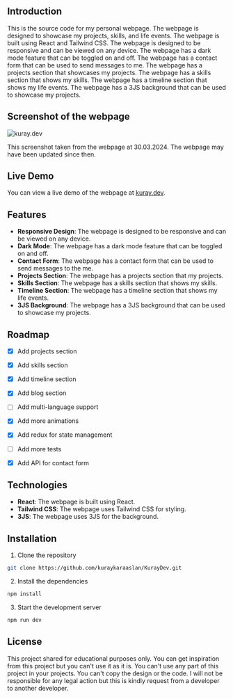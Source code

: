 ## Introduction

This is the source code for my personal webpage. The webpage is designed to showcase my projects, skills, and life events. The webpage is built using React and Tailwind CSS. The webpage is designed to be responsive and can be viewed on any device. The webpage has a dark mode feature that can be toggled on and off. The webpage has a contact form that can be used to send messages to me. The webpage has a projects section that showcases my projects. The webpage has a skills section that shows my skills. The webpage has a timeline section that shows my life events. The webpage has a 3JS background that can be used to showcase my projects.

## Screenshot of the webpage

![kuray.dev](/static/kuraydev.gif)

This screenshot taken from the webpage at 30.03.2024. The webpage may have been updated since then.

## Live Demo

You can view a live demo of the webpage at [kuray.dev](https://kuray.dev).

## Features

- **Responsive Design**: The webpage is designed to be responsive and can be viewed on any device.
- **Dark Mode**: The webpage has a dark mode feature that can be toggled on and off.
- **Contact Form**: The webpage has a contact form that can be used to send messages to the me.
- **Projects Section**: The webpage has a projects section that my projects.
- **Skills Section**: The webpage has a skills section that shows my skills.
- **Timeline Section**: The webpage has a timeline section that shows my life events.
- **3JS Background**: The webpage has a 3JS background that can be used to showcase my projects.

## Roadmap

- [x] Add projects section
- [x] Add skills section
- [x] Add timeline section
- [x] Add blog section
- [ ] Add multi-language support
- [x] Add more animations
- [x] Add redux for state management
- [ ] Add more tests
- [x] Add API for contact form


## Technologies

- **React**: The webpage is built using React.
- **Tailwind CSS**: The webpage uses Tailwind CSS for styling.
- **3JS**: The webpage uses 3JS for the background.

## Installation

1. Clone the repository

```bash
git clone https://github.com/kuraykaraaslan/KurayDev.git
```

2. Install the dependencies

```bash
npm install
```

3. Start the development server

```bash
npm run dev
```

## License

This project shared for educational purposes only. You can get inspiration from this project but you can't use it as it is. You can't use any part of this project in your projects. You can't copy the design or the code. I will not be responsible for any legal action but this is kindly request from a developer to another developer.

